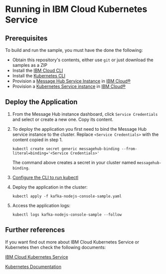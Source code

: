 # Running in IBM Cloud Kubernetes Service

## Prerequisites
To build and run the sample, you must have the done the following:

* Obtain this repository's contents, either use `git` or just download the samples as a ZIP
* Install the [IBM Cloud CLI](https://console.bluemix.net/docs/cli/reference/bluemix_cli/download_cli.html)
* Install the [Kubernetes CLI](https://kubernetes.io/docs/tasks/tools/install-kubectl/)
* Provision a [Message Hub Service Instance](https://console.ng.bluemix.net/catalog/services/message-hub/) in [IBM Cloud®](https://console.ng.bluemix.net/)
* Provision a [Kubernetes Service instance](https://console.bluemix.net/containers-kubernetes/catalog/cluster) in [IBM Cloud®](https://console.ng.bluemix.net/)


## Deploy the Application

1. From the Message Hub instance dashboard, click `Service Credentials` and select or create a new one. Copy its            content. 

2. To deploy the application you first need to bind the Message Hub service instance to the cluster. Replace                 `<Service Credentials>` with the content copied in step 1.
    ```shell
    kubectl create secret generic messagehub-binding --from-literal=binding='<Service Credentials>'
    ```
    The command above creates a secret in your cluster named  `messagehub-binding`. 

3. [Configure the CLI to run kubectl](https://console.bluemix.net/docs/containers/cs_cli_install.html#cs_cli_configure)

4. Deploy the application in the cluster:
    ```shell
    kubectl apply -f kafka-nodejs-console-sample.yaml
    ```
5. Access the application logs:
    ```shell
    kubectl logs kafka-nodejs-console-sample --follow
    ```

## Further references

If you want find out more about IBM Cloud Kubernetes Service or Kubernetes then check the following documents:

[IBM Cloud Kubernetes Service](https://www.ibm.com/cloud/container-service)

[Kubernetes Documentation](https://kubernetes.io/docs/home/)


